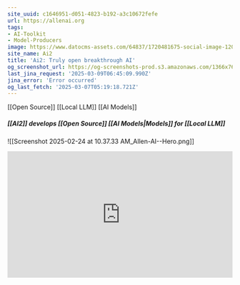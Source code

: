 ```yaml
---
site_uuid: c1646951-d051-4823-b192-a3c10672fefe
url: https://allenai.org
tags:
- AI-Toolkit
- Model-Producers
image: https://www.datocms-assets.com/64837/1720481675-social-image-1200x630.png
site_name: Ai2
title: 'Ai2: Truly open breakthrough AI'
og_screenshot_url: https://og-screenshots-prod.s3.amazonaws.com/1366x768/80/false/8b54ed35cac169b714cfa45cff5fa579288d1de6bfc48c244a8e0cfcc4fa59d5.jpeg
last_jina_request: '2025-03-09T06:45:09.990Z'
jina_error: 'Error occurred'
og_last_fetch: '2025-03-07T05:19:18.721Z'
---
```

[[Open Source]] [[Local LLM]] [[AI Models]]

##### [[AI2]] develops [[Open Source]] [[AI Models|Models]] for [[Local LLM]]
![[Screenshot 2025-02-24 at 10.37.33 AM_Allen-AI--Hero.png]]


<iframe style="aspect-ratio:16/9;width:100%;height:auto" src="https://www.youtube.com/embed/P26xOoUuef4?si=s4QYDhLINBiYVpXx&amp;controls=0" title="YouTube video player" frameborder="0" allow="accelerometer; autoplay; clipboard-write; encrypted-media; gyroscope; picture-in-picture; web-share" referrerpolicy="strict-origin-when-cross-origin" allowfullscreen></iframe>
